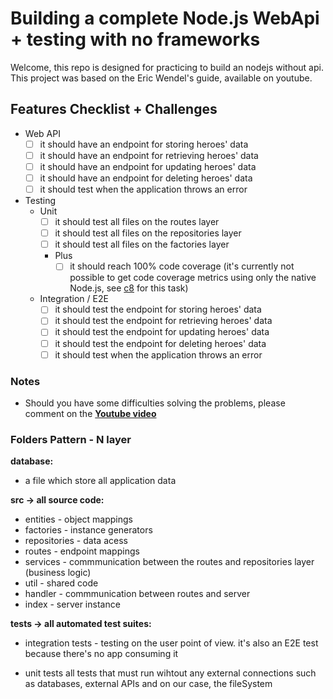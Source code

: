 # Building a complete Node.js WebApi + testing with no frameworks

Welcome, this repo is designed for practicing to build an nodejs without api. This project was based on the Eric Wendel's guide, available on youtube.

## Features Checklist + Challenges

- Web API
    - [ ] it should have an endpoint for storing heroes' data
    - [ ] it should have an endpoint for retrieving heroes' data
    - [ ] it should have an endpoint for updating heroes' data
    - [ ] it should have an endpoint for deleting heroes' data
    - [ ] it should test when the application throws an error

- Testing
    - Unit
        - [ ] it should test all files on the routes layer
        - [ ] it should test all files on the repositories layer
        - [ ] it should test all files on the factories layer
        - Plus
          - [ ] it should reach 100% code coverage (it's currently not possible to get code coverage metrics using only the native Node.js, see [c8](https://www.npmjs.com/package/c8) for this task)

    - Integration / E2E
        - [ ] it should test the endpoint for storing heroes' data
        - [ ] it should test the endpoint for retrieving heroes' data
        - [ ] it should test the endpoint for updating heroes' data
        - [ ] it should test the endpoint for deleting heroes' data
        - [ ] it should test when the application throws an error

### Notes
- Should you have some difficulties solving the problems, please comment on the [**Youtube video**](https://youtu.be/xR4D2bp8_S0)

### Folders Pattern - N layer

<b>database: </b>
  - a file which store all application data

<b>src -> all source code:</b>
  - entities - object mappings
  - factories - instance generators
  - repositories - data acess 
  - routes - endpoint mappings 
  - services - commmunication between the routes and repositories layer (business logic)
  - util - shared code
  - handler - commmunication between routes and server
  - index - server instance 

<b>tests -> all automated test suites:</b>
  - integration tests - testing on the user point of view. it's  also an E2E test because there's no app consuming it

  - unit tests 
    all tests that must run wihtout any external connections such as 
    databases, external APIs and on our case, the fileSystem



